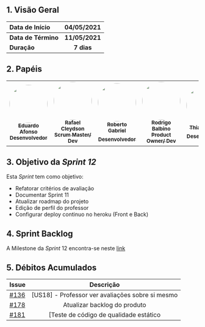 
## 1. <a name="1">Visão Geral</a>

| Data de Início | 04/05/2021 |
|:--|:--:|
| **Data de Término** | **11/05/2021** |
| **Duração** | **7 dias** |

## 2. <a name="2">Papéis</a>

<table>
    <tr>
     <!-- Eduardo   -->
        <td align="center"><a href="https://github.com/oEduardoAfonso"><img style="border-radius: 50%;" src="https://avatars.githubusercontent.com/u/54921791?s=400&u=12d7cd0e0fdb7e4540dd786c4cc936167d8b7666&v=4" width="100px;" alt=""/><br /><sub><b>Eduardo Afonso</b><br><b>Desenvolvedor</b></sub></a><br /></td>
     <!-- Rafael -->
        <td align="center"><a href="https://github.com/RcleydsonR">
        <img style="border-radius: 50%;" src="https://avatars.githubusercontent.com/u/74625814?s=460&u=c3b77eaa289d931e139e184d494e0151956372a8&v=4"width="100px;" alt=""/>
        <br /><sub><b>Rafael Cleydson</b><br><b>Scrum Master/ Dev</b></sub></a><br /></td>
         <!-- Roberto  -->
        <td align="center"><a href="https://github.com/mangabeiras"><img style="border-radius: 50%;" src="https://avatars.githubusercontent.com/u/54643519?s=400&u=e818422fc51e3e58e20e2bfc28bcdcd96a3acf62&v=4" width="100px;" alt=""/><br /><sub><b>Roberto Gabriel</b><br><b>Desenvolvedor</sub></a><br /></td>
     <!-- Rodrigo     -->
        <td align="center"><a href=https://github.com/Balbinoo><img style="border-radius: 50%;" src="https://avatars.githubusercontent.com/u/54644626?s=400&u=8d36fb668cd69ccd23d5827ae9e1b86a937eefa1&v=4" width="100px;" alt=""/><br /><sub><b>Rodrigo Balbino</b><br><b>Product Owner/ Dev</b></sub></a><br /></td>
    <!-- Thiago  -->
        <td align="center"><a href=https://github.com/thiagohdaqw><img style="border-radius: 50%;" src="https://avatars.githubusercontent.com/u/54081877?s=400&u=c1add0666adbf836efe972df83a854185477c2cc&v=4" width="100px;" alt=""/><br /><sub><b>Thiago Paiva</b><br><b>Desenvolvedor</sub></a><br/></td>
     <!-- Victor -->
        <td align="center"><a href=https://github.com/victorhugo21><img style="border-radius: 50%;" src="https://avatars.githubusercontent.com/u/54643372?s=400&u=662c17b015a365ca35b5b4ea519c0fd64fd00184&v=4" width="100px;" alt=""/><br /><sub><b>Victor Hugo</b><br><b>Desenvolvedor</sub></a><br/></td>
        </tr>
    </table>
    
## 3. <a name="3">Objetivo da _Sprint 12_</a>

<p align="justify">Esta <i>Sprint</i> tem como objetivo:</p>

- Refatorar critérios de avaliação 
- Documentar Sprint 11 
- Atualizar roadmap do projeto 
- Edição de perfil do professor 
- Configurar deploy continuo no heroku (Front e Back)



## 4. <a name="4">Sprint Backlog</a>

A Milestone da _Sprint_ 12 encontra-se neste [link](https://github.com/fga-eps-mds/2020.2-Anunbis/milestone/13)

## 5. <a name="5">Débitos Acumulados</a>

| Issue | Descrição |
|:--|:--:|
| [#136](https://github.com/fga-eps-mds/2020.2-Anunbis/issues/136) | [US18] - Professor ver avaliações sobre si mesmo|
| [#178](https://github.com/fga-eps-mds/2020.2-Anunbis/issues/178) | Atualizar backlog do produto |
| [#181](https://github.com/fga-eps-mds/2020.2-Anunbis/issues/181) | [Teste de código de qualidade estático |


